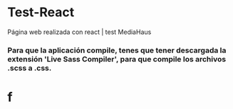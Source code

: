 # Test-React
Página web realizada con react | test MediaHaus

### Para que la aplicación compile, tenes que tener descargada la extensión 'Live Sass Compiler', para que compile los archivos .scss a .css.
# f
